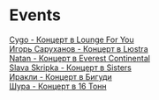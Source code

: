# Events
<a href="https://onparty.app/moscow/lounge-for-you/cygo-08032025/" target="_blank">Cygo - Концерт в Lounge For You</a><br>
		<a href="https://onparty.app/moscow/lyustra/igor-sarukhanov-23032025/" target="_blank">Игорь Саруханов - Концерт в Lюstra</a><br>
		<a href="https://onparty.app/moscow/everest-continental/natan-08032025/" target="_blank">Natan - Концерт в Everest Continental</a><br>
		<a href="https://onparty.app/moscow/sisters/slava-skripka-08032025/" target="_blank">Slava Skripka - Концерт в Sisters</a><br>
		<a href="https://onparty.app/moscow/bigudi/irakli-15032025/" target="_blank">Иракли - Концерт в Бигуди</a><br>
		<a href="https://onparty.app/moscow/16-tons/shura-09032025/" target="_blank">Шура - Концерт в 16 Тонн</a><br>
		